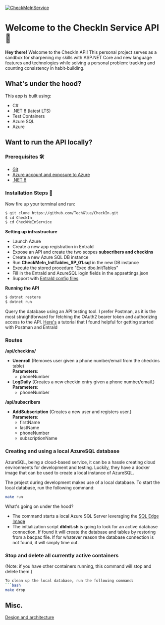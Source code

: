 [![CheckMeInService](https://github.com/TechGlue/CheckIn/actions/workflows/master_checkmeinservice.yml/badge.svg)](https://github.com/TechGlue/CheckIn/actions/workflows/master_checkmeinservice.yml)
# Welcome to the CheckIn Service API 🎉
**Hey there!** Welcome to the CheckIn API! This personal project serves as a sandbox for sharpening my skills with ASP.NET Core and new language features and technologies while solving a personal problem: tracking and counting consistency in habit-building.

## What's under the hood?
This app is built using: 
- C#
- .NET 8 (latest LTS)
- Test Containers
- Azure SQL
- Azure

## Want to run the API locally? 

### Prerequisites 🛠️
-   [Git](http://git-scm.com/)
-   [Azure account and exposure to Azure](https://portal.azure.com)
-   [.NET 8](https://dotnet.microsoft.com/en-us/download/dotnet/8.0)

### Installation Steps :wrench:
Now fire up your terminal and run:

```sh
$ git clone https://github.com/TechGlue/CheckIn.git
$ cd CheckIn
$ cd CheckMeInService
```

**Setting up infrastructure**  
- Launch Azure
- Create a new app registration in EntraId
- Expose an API and create the two scopes **subscribers and checkins**
- Create a new Azure SQL DB instance
- Run **CheckMeIn_InitTables_SP_01.sql** in the new DB instance
- Execute the stored procedure "Exec dbo.InitTables"
- Fill in the EntraId and AzureSQL login fields in the appsettings.json
- Support with [EntraId config files](https://learn.microsoft.com/en-us/entra/identity-platform/scenario-web-app-sign-user-app-configuration?tabs=aspnetcore#configuration-files)

**Running the API**
```sh
$ dotnet restore 
$ dotnet run
```

Query the database using an API testing tool. I prefer Postman, as it is the most straightforward for fetching the OAuth2 bearer token and authorizing access to the API. [Here's](https://youtu.be/cUcn1gm_f-8?t=899) a tutorial that I found helpful for getting started with Postman and EntraId

### Routes
**/api/checkins/**
- **Unenroll** (Removes user given a phone number/email from the checkins table)<br/>
**Parameters:**
  - phoneNumber
- **LogDaily** (Creates a new checkin entry given a phone number/email.)<br/>
**Parameters:**
  - phoneNumber

**/api/subscribers**
- **AddSubscription** (Creates a new user and registers user.)<br/>
**Parameters:**
  - firstName
  - lastName
  - phoneNumber
  - subscriptionName

### Creating and using a local AzureSQL database  
AzureSQL, being a cloud-based service, it can be a hassle creating cloud environments for development and testing. Luckily, they have a docker image that can be used to create a local instance of AzureSQL.


The project during development makes use of a local database. To start the local database, run the following command:
```bash
make run 
```

What's going on under the hood?
- The command starts a local Azure SQL Server leveraging the [SQL Edge Image](https://hub.docker.com/r/microsoft/azure-sql-edge)
- The initialization script **dbInit.sh** is going to look for an active database connection. If found it will create the database and tables by restoring from a bacpac file. If for whatever reason the database connection is not found, it will simply time out.

### Stop and delete all currently active containers
(Note: if you have other containers running, this command will stop and delete them.)
```bash
To clean up the local database, run the following command:
```bash
make drop 
```

## Misc.
[Design and architecture](Docs/Design.md)

